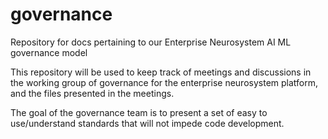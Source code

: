 # governance
Repository for docs pertaining to our Enterprise Neurosystem AI ML governance model 

This repository will be used to keep track of meetings and discussions in the working group of governance for the enterprise neurosystem platform, and the files presented in the meetings.

The goal of the governance team is to present a set of easy to use/understand standards that will not impede code development.
